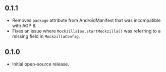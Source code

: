 ## 0.1.1

* Removes `package` attribute from AndroidManifest that was incompatible with AGP 8.
* Fixes an issue where `MockzillaIos.startMockzilla()` was referring to a missing
  field in `MockzillaConfig`.

## 0.1.0

* Initial open-source release.
